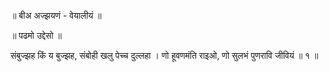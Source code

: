 ॥ बीअ अज्झयणं - वेयालीयं ॥ 

॥ पढमो उद्देसो ॥ 

संबुज्झह किं य बुज्झह, संबोही खलु पेच्च दुल्लहा ।
णो हूवणमंति राइओ, णो सुलभं पुणरावि जीवियं ॥ १ ॥

